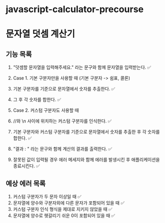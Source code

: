 # javascript-calculator-precourse

# 문자열 덧셈 계산기

## 기능 목록

1. "덧셈할 문자열을 입력해주세요." 라는 문구와 함께 문자열을 입력받는다. ✅

2. Case 1. 기본 구분자만을 사용할 때 (기본 구분자 -> 쉼표, 콜론)

3. 기본 구분자를 기준으로 문자열에서 숫자를 추출한다. ✅
4. 그 후 각 숫자를 합한다. ✅

5. Case 2. 커스텀 구분자도 사용할 때

6. //와 \n 사이에 위치하는 커스텀 구분자를 인식한다. ✅
7. 기본 구분자와 커스텀 구분자를 기준으로 문자열에서 숫자를 추출한 후 각 숫자를 합한다. ✅

8. "결과 : " 라는 문구와 함께 계산의 결과를 출력한다. ✅

9. 잘못된 값이 입력될 경우 에러 메세지와 함께 에러를 발생시킨 후 애플리케이션을 종료시킨다. ✅

## 예상 에러 목록

1. 커스텀 구분자가 두 문자 이상일 때 ✅
2. 문자열에 양수와 구분자외에 다른 문자가 포함되어 있을 때 ✅
3. 커스텀 구분자 인식 형식을 제대로 지키지 않았을 때 ✅
4. 문자열에 양수로 헷갈리기 쉬운 0이 포함되어 있을 때 ✅